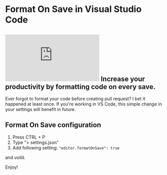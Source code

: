 Format On Save in Visual Studio Code
=====================================
![format on save in visual studio code](https://lukaszcoding.com/wp-admin/upload.php?item=54)
Increase your productivity by formatting code on every save.
----------
Ever forgot to format your code before creating pull request?
I bet it happened at least once. If you're working in VS Code, this simple change in your settings will benefit in future.

## Format On Save configuration
1. Press CTRL + P
2. Type "> settings.json"
3. Add following setting:
`"editor.formatOnSave": true`

and *voilà*.

Enjoy!